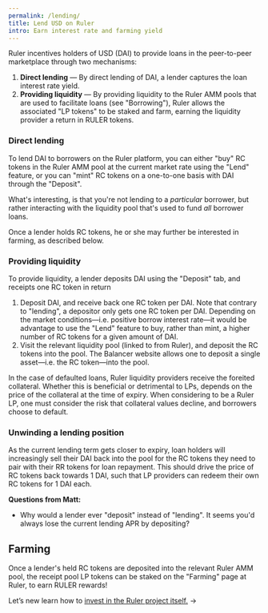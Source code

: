 ```yaml
---
permalink: /lending/
title: Lend USD on Ruler
intro: Earn interest rate and farming yield
---
```


Ruler incentives holders of USD (DAI) to provide loans in the peer-to-peer marketplace through two mechanisms:

1. **Direct lending** — By direct lending of DAI, a lender captures the loan interest rate yield.
2. **Providing liquidity** — By providing liquidity to the Ruler AMM pools that are used to facilitate loans (see "Borrowing"), Ruler allows the associated "LP tokens" to be staked and farm, earning the liquidity provider a return in RULER tokens.


### Direct lending

To lend DAI to borrowers on the Ruler platform, you can either "buy" RC tokens in the Ruler AMM pool at the current market rate using the "Lend" feature, or you can "mint" RC tokens on a one-to-one basis with DAI through the "Deposit". 

What's interesting, is that you're not lending to a *particular* borrower, but rather interacting with the liquidity pool that's used to fund *all* borrower loans.

Once a lender holds RC tokens, he or she may further be interested in farming, as described below.

### Providing liquidity

To provide liquidity, a lender deposits DAI using the "Deposit" tab, and receipts one RC token in return

1. Deposit DAI, and receive back one RC token per DAI. Note that contrary to "lending", a depositor only gets one RC token per DAI. Depending on the market conditions—i.e. positive borrow interest rate—it would be advantage to use the "Lend" feature to buy, rather than mint, a higher number of RC tokens for a given amount of DAI.
2. Visit the relevant liquidity pool (linked to from Ruler), and deposit the RC tokens into the pool. The Balancer website allows one to deposit a single asset—i.e. the RC token—into the pool.

In the case of defaulted loans, Ruler liquidity providers receive the foreited collateral. Whether this is beneficial or detrimental to LPs, depends on the price of the collateral at the time of expiry. When considering to be a Ruler LP, one must consider the risk that collateral values decline, and borrowers choose to default.

### Unwinding a lending position

As the current lending term gets closer to expiry, loan holders will increasingly sell their DAI back into the pool for the RC tokens they need to pair with their RR tokens for loan repayment. This should drive the price of RC tokens back towards 1 DAI, such that LP providers can redeem their own RC tokens for 1 DAI each.

**Questions from Matt:**

- Why would a lender ever "deposit" instead of "lending". It seems you'd always lose the current lending APR by depositing?

## Farming

Once a lender's held RC tokens are deposited into the relevant Ruler AMM pool, the receipt pool LP tokens can be staked on the "Farming" page at Ruler, to earn RULER rewards!

Let’s new learn how to [invest in the Ruler project itself.](/invest/) →